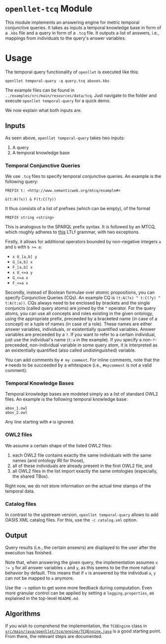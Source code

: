 # `openllet-tcq` Module

This module implements an answering engine for metric temporal conjunctive queries.
It takes as inputs a temporal knowledge base in form of a `.kbs` file and a query in form of a `.tcq` file.
It outputs a list of answers, i.e., mappings from individuals to the query's answer variables.

# Usage

The temporal query functionality of `openllet` is executed like this:

`openllet temporal-query -q query.tcq aboxes.kbs`

The example files can be found in `../examples/src/main/resources/data/tcq`.
Just navigate to the folder and execute `openllet temporal-query` for a quick demo.

We now explain what both inputs are.

## Inputs

As seen above, `openllet temporal-query` takes two inputs:

1. A query
2. A temporal knowledge base

### Temporal Conjunctive Queries

We use `.tcq` files to specify temporal conjunctive queries.
An example is the following query:

```
PREFIX t: <http://www.semanticweb.org/mtcq/example#>

G(t:A(?x)) & F(t:C(?y))
```

It thus consists of a list of prefixes (which can be empty), of the format

`PREFIX string <string>`

This is analogous to the SPARQL prefix syntax.
It is followed by an MTCQ, which roughly adheres to [this](https://github.com/marcofavorito/tl-grammars/blob/main/content/04.ltlf.md) LTLf grammar, with two exceptions.

Firstly, it allows for additional operators bounded by non-negative integers `a` and `b` with `b >= a`:

- `x U_[a,b] y`
- `G_[a,b] x`
- `F_[a,b] x`
- `x U_<=a y`
- `G_<=a x`
- `F_<=a x`

Secondly, instead of Boolean formulae over atomic propositions, you can specify Conjunctive Queries (CQs).
An example CQ is `(t:A(?x) ^ t:C(?y) ^ t:A(t:a))`.
CQs always need to be enclosed by brackets and the single conjuncts (called query atoms) are joined by the `^` operator.
For the query atoms, you can use all concepts and roles existing in the given ontology, using the appropriate prefix, preceeded by a bracketed name (in case of a concept) or a tuple of names (in case of a role).
These names are either answer variables, individuals, or existentially quantified variables.
Answer variables are preceeded by a `?`.
If you want to refer to a certain individual, just use the individual's name (`t:a` in the example).
If you specify a non-`?`-preceeded, non-individual variable in some query atom, it is interpreted as an existentially quantified (also called undistinguished) variable.

You can add comments by `# my comment`.
For inline comments, note that the `#` needs to be succeeded by a whitespace (i.e., `#mycomment` is not a valid comment).

### Temporal Knowledge Bases

Temporal knowledge bases are modeled simply as a list of standard OWL2 files.
An example is the following temporal knowledge base:

```
abox_1.owl
abox_2.owl
```

Any line starting with `#` is ignored.

### OWL2 files

We assume a certain shape of the listed OWL2 files:

1. each OWL2 file contains exactly the same individuals with the same names (and ontology IRI for those),
2. all of these individuals are already present in the first OWL2 file, and
3. all OWL2 files in the list import exactly the same ontologies (especially, the shared TBox).

Right now, we do not store information on the actual time stamps of the temporal data.

### Catalog files

In contrast to the upstream version, `openllet temporal-query` allows to add OASIS XML catalog files.
For this, use the `-c catalog.xml` option.

## Output

Query results (i.e., the certain ansewrs) are displayed to the user after the execution has finished.

Note that, when answering the given query, the implementation assumes `x != y` for all answer variables `x` and `y`, as this seems to be the more natural behavior by default.
This means that if `x` is answered by the individual `a`, `y` can not be mapped to `a` anymore.

Use the `-v` option to get some more feedback during computation.
Even more granular control can be applied by setting a `logging.properties`, as explained in the top-level `README.md`.

## Algorithms

If you wish to comprehend the implementation, the `TCQEngine` class in [`src/main/java/openllet/tcq/engine/TCQEngine.java`](src/main/java/openllet/tcq/engine/TCQEngine.java) is a good starting point.
From there, the relevant steps are documented.
